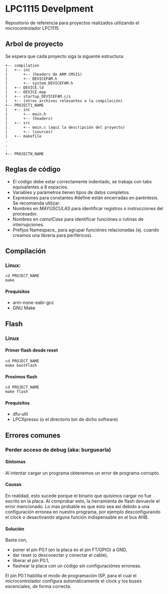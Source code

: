 # LPC1115 Develpment

Repositorio de referencia para proyectos realizados utilizando el microcontrolador LPC1115

## Arbol de proyecto
Se espera que cada proyecto siga la siguente estructura:
```
+-- compilation
|   +-- inc
|       +-- (headers de ARM CMSIS)
|       +-- DEVICEFAM.h
|       +-- system_DEVICEFAM.h
|   +-- DEVICE.ld
|   +-- DEVICE.map
|   +-- startup_DEVICEFAM.c/s
|   +-- (otros archivos relevantes a la compilación)
+-- PROJECT1_NAME
|   +-- inc
|       +-- main.h
|       +-- (headers)
|   +-- src
|       +-- main.c (aquí la descripción del proyecto)
|       +-- (sources)
|   +-- makefile
.
.
.
+-- PROJECTN_NAME
```
## Reglas de código

* El código debe estar correctamente indentado, se trabaja con tabs equivalentes a 8 espacios.
* Variables y parámetros tienen tipos de datos completos.
* Expresiones para constantes #define están encerradas en paréntesis.
Se recomienda utilizar:
* Nombres en _MAYÚSCULAS_ para identificar registros o instrucciones del procesador.
* Nombres en _camelCase_ para identificar funciónes o rutinas de interrupciones.
* Prefijos Namespace_ para agrupar funciónes relacionadas (ej. cuando creamos una librería para periféricos).

## Compilación
### Linux:
```
cd PROJECT_NAME
make
```
#### Prequisitos
* arm-none-eabi-gcc
* GNU Make

## Flash
### Linux

#### Primer flash desde reset
```
cd PROJECT_NAME
make bootFlash
```

#### Proximos flash
```
cd PROJECT_NAME
make flash
```

#### Prequisitos
* dfu-util
* LPCXpresso (o el directorio bin de dicho software)

## Errores comunes

### Perder acceso de debug (aka: burguearla)

#### Síntomas
Al intentar cargar un programa obtenemos un error de programa corrupto.

#### Causas
En realidad, esto sucede porque el binario que quisimos cargar no fue escrito en la placa. Al comprobar esto, la herramienta de flash devuevle el error mencionado.
Lo mas probable es que esto sea así debido a una configuración erronea en nuestro programa, por ejemplo desconfigurando el clock o desactivando alguna función indispensable en el bus AHB.

#### Solución
Basta con,

* poner el pin P0.1 (en la placa es el pin FT/GPIO) a GND,
* dar reset (o desconectar y conectar el cable),
* liberar el pin P0.1,
* flashear la placa con un código sin configuraciónes erroneas.

El pin P0.1 habilita el modo de programación ISP, para el cual el microcontrolador configura automáticamente el clock y los buses escenciales, de forma correcta.
